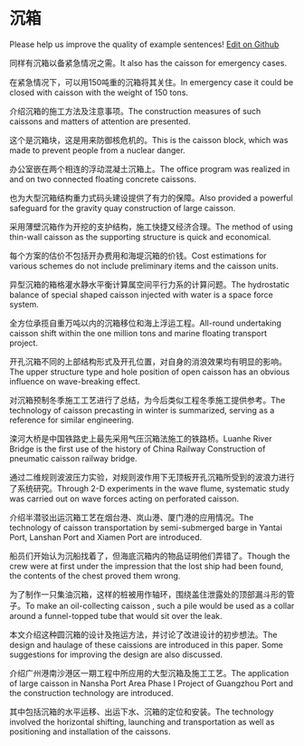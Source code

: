 # 沉箱

Please help us improve the quality of example sentences! [Edit on Github](https://github.com/jiyushe/jiyu-example-sentence-source/blob/main/chinese/chenxiang.md)

<p><span class="chinese">同样有沉箱以备紧急情况之需。</span><span class="english">It also has the caisson for emergency cases.</span></p>

<p><span class="chinese">在紧急情况下，可以用150吨重的沉箱将其关住。</span><span class="english">In emergency case it could be closed with caisson with the weight of 150 tons.</span></p>

<p><span class="chinese">介绍沉箱的施工方法及注意事项。</span><span class="english">The construction measures of such caissons and matters of attention are presented.</span></p>

<p><span class="chinese">这个是沉箱块，这是用来防御核危机的。</span><span class="english">This is the caisson block, which was made to prevent people from a nuclear danger.</span></p>

<p><span class="chinese">办公室嵌在两个相连的浮动混凝土沉箱上。</span><span class="english">The office program was realized in and on two connected floating concrete caissons.</span></p>

<p><span class="chinese">也为大型沉箱结构重力式码头建设提供了有力的保障。</span><span class="english">Also provided a powerful safeguard for the gravity quay construction of large caisson.</span></p>

<p><span class="chinese">采用薄壁沉箱作为开挖的支护结构，施工快捷又经济合理。</span><span class="english">The method of using thin-wall caisson as the supporting structure is quick and economical.</span></p>

<p><span class="chinese">每个方案的估价不包括开办费用和海堤沉箱的价钱。</span><span class="english">Cost estimations for various schemes do not include preliminary items and the caisson units.</span></p>

<p><span class="chinese">异型沉箱的箱格灌水静水平衡计算属空间平行力系的计算问题。</span><span class="english">The hydrostatic balance of special shaped caisson injected with water is a space force system.</span></p>

<p><span class="chinese">全方位承揽自重万吨以内的沉箱移位和海上浮运工程。</span><span class="english">All-round undertaking caisson shift within the one million tons and marine floating transport project.</span></p>

<p><span class="chinese">开孔沉箱不同的上部结构形式及开孔位置，对自身的消浪效果均有明显的影响。</span><span class="english">The upper structure type and hole position of open caisson has an obvious influence on wave-breaking effect.</span></p>

<p><span class="chinese">对沉箱预制冬季施工工艺进行了总结，为今后类似工程冬季施工提供参考。</span><span class="english">The technology of caisson precasting in winter is summarized, serving as a reference for similar engineering.</span></p>

<p><span class="chinese">滦河大桥是中国铁路史上最先采用气压沉箱法施工的铁路桥。</span><span class="english">Luanhe River Bridge is the first use of the history of China Railway Construction of pneumatic caisson railway bridge.</span></p>

<p><span class="chinese">通过二维规则波波压力实验，对规则波作用下无顶板开孔沉箱所受到的波浪力进行了系统研究。</span><span class="english">Through 2-D experiments in the wave flume, systematic study was carried out on wave forces acting on perforated caisson.</span></p>

<p><span class="chinese">介绍半潜驳出运沉箱工艺在烟台港、岚山港、厦门港的应用情况。</span><span class="english">The technology of caisson transportation by semi-submerged barge in Yantai Port, Lanshan Port and Xiamen Port are introduced.</span></p>

<p><span class="chinese">船员们开始认为沉船找着了，但海底沉箱内的物品证明他们弄错了。</span><span class="english">Though the crew were at first under the impression that the lost ship had been found, the contents of the chest proved them wrong.</span></p>

<p><span class="chinese">为了制作一只集油沉箱，这样的桩被用作轴环，围绕盖住泄露处的顶部漏斗形的管子。</span><span class="english">To make an oil-collecting caisson , such a pile would be used as a collar around a funnel-topped tube that would sit over the leak.</span></p>

<p><span class="chinese">本文介绍这种圆沉箱的设计及拖运方法，并讨论了改进设计的初步想法。</span><span class="english">The design and haulage of these caissions are introduced in this paper. Some suggestions for improving the design are also discussed.</span></p>

<p><span class="chinese">介绍广州港南沙港区一期工程中所应用的大型沉箱及施工工艺。</span><span class="english">The application of large caisson in Nansha Port Area Phase I Project of Guangzhou Port and the construction technology are introduced.</span></p>

<p><span class="chinese">其中包括沉箱的水平运移、出运下水、沉箱的定位和安装。</span><span class="english">The technology involved the horizontal shifting, launching and transportation as well as positioning and installation of the caissons.</span></p>

